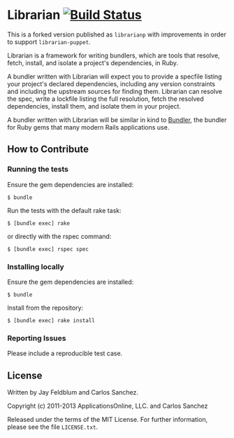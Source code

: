 Librarian [![Build Status](https://secure.travis-ci.org/voxpupuli/librarian.png)](https://travis-ci.org/voxpupuli/librarian)
=========

This is a forked version published as `librarianp` with improvements in order to support `librarian-puppet`.

Librarian is a framework for writing bundlers, which are tools that resolve,
fetch, install, and isolate a project's dependencies, in Ruby.

A bundler written with Librarian will expect you to provide a specfile listing
your project's declared dependencies, including any version constraints and
including the upstream sources for finding them. Librarian can resolve the spec,
write a lockfile listing the full resolution, fetch the resolved dependencies,
install them, and isolate them in your project.

A bundler written with Librarian will be similar in kind to [Bundler](http://gembundler.com),
the bundler for Ruby gems that many modern Rails applications use.

How to Contribute
-----------------

### Running the tests

Ensure the gem dependencies are installed:

    $ bundle

Run the tests with the default rake task:

    $ [bundle exec] rake

or directly with the rspec command:

    $ [bundle exec] rspec spec

### Installing locally

Ensure the gem dependencies are installed:

    $ bundle

Install from the repository:

    $ [bundle exec] rake install

### Reporting Issues

Please include a reproducible test case.

License
-------

Written by Jay Feldblum and Carlos Sanchez.

Copyright (c) 2011-2013 ApplicationsOnline, LLC. and Carlos Sanchez

Released under the terms of the MIT License. For further information, please see
the file `LICENSE.txt`.
